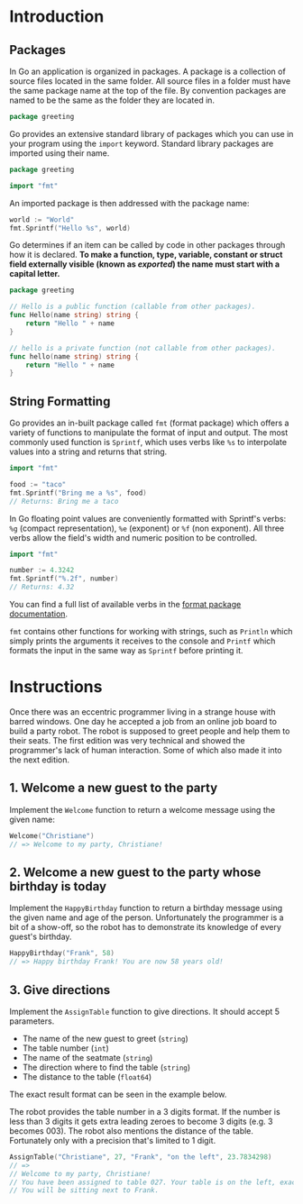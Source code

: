 # Introduction

## Packages

In Go an application is organized in packages.
A package is a collection of source files located in the same folder.
All source files in a folder must have the same package name at the top of the file.
By convention packages are named to be the same as the folder they are located in.

```go
package greeting
```

Go provides an extensive standard library of packages which you can use in your program using the `import` keyword.
Standard library packages are imported using their name.

```go
package greeting

import "fmt"
```

An imported package is then addressed with the package name:

```go
world := "World"
fmt.Sprintf("Hello %s", world)
```

Go determines if an item can be called by code in other packages through how it is declared.
**To make a function, type, variable, constant or struct field externally visible (known as _exported_) the name must start with a capital letter.**

```go
package greeting

// Hello is a public function (callable from other packages).
func Hello(name string) string {
    return "Hello " + name
}

// hello is a private function (not callable from other packages).
func hello(name string) string {
    return "Hello " + name
}
```

## String Formatting

Go provides an in-built package called `fmt` (format package) which offers a variety of functions to manipulate the format of input and output.
The most commonly used function is `Sprintf`, which uses verbs like `%s` to interpolate values into a string and returns that string.

```go
import "fmt"

food := "taco"
fmt.Sprintf("Bring me a %s", food)
// Returns: Bring me a taco
```

In Go floating point values are conveniently formatted with Sprintf's verbs: `%g` (compact representation), `%e` (exponent) or `%f` (non exponent).
All three verbs allow the field's width and numeric position to be controlled.

```go
import "fmt"

number := 4.3242
fmt.Sprintf("%.2f", number)
// Returns: 4.32
```

You can find a full list of available verbs in the [format package documentation][fmt-docs].

`fmt` contains other functions for working with strings, such as `Println` which simply prints the arguments it receives to the console and `Printf` which formats the input in the same way as `Sprintf` before printing it.

[fmt-docs]: https://pkg.go.dev/fmt

# Instructions

Once there was an eccentric programmer living in a strange house with barred windows.
One day he accepted a job from an online job board to build a party robot. The
robot is supposed to greet people and help them to their seats. The first edition
was very technical and showed the programmer's lack of human interaction. Some of
which also made it into the next edition.

## 1. Welcome a new guest to the party

Implement the `Welcome` function to return a welcome message using the given name:

```go
Welcome("Christiane")
// => Welcome to my party, Christiane!
```

## 2. Welcome a new guest to the party whose birthday is today

Implement the `HappyBirthday` function to return a birthday message using the given name and age of the person.
Unfortunately the programmer is a bit of a show-off, so the robot has to demonstrate its knowledge of every guest's birthday.

```go
HappyBirthday("Frank", 58)
// => Happy birthday Frank! You are now 58 years old!
```

## 3. Give directions

Implement the `AssignTable` function to give directions.
It should accept 5 parameters.

- The name of the new guest to greet (`string`)
- The table number (`int`)
- The name of the seatmate (`string`)
- The direction where to find the table (`string`)
- The distance to the table (`float64`)

The exact result format can be seen in the example below.

The robot provides the table number in a 3 digits format.
If the number is less than 3 digits it gets extra leading zeroes to become 3 digits (e.g. 3 becomes 003).
The robot also mentions the distance of the table.
Fortunately only with a precision that's limited to 1 digit.

```go
AssignTable("Christiane", 27, "Frank", "on the left", 23.7834298)
// =>
// Welcome to my party, Christiane!
// You have been assigned to table 027. Your table is on the left, exactly 23.8 meters from here.
// You will be sitting next to Frank.
```